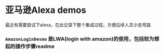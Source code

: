 # 亚马逊Alexa demos
最近有需要尝试下alexa，在此记录下整个集成过程，方便后续人员少走弯路

### `AmazonLoginDesmo` 是LWA(login with amazon)的使用，包括较为想起的操作步骤readme
